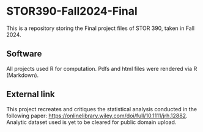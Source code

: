 # STOR390-Fall2024-Final
This is a repository storing the Final project files of STOR 390, taken in Fall 2024.

## Software
All projects used R for computation. Pdfs and html files were rendered via R (Markdown).

## External link
This project recreates and critiques the statistical analysis conducted in the following paper: https://onlinelibrary.wiley.com/doi/full/10.1111/jrh.12882. Analytic dataset used is yet to be cleared for public domain upload.

